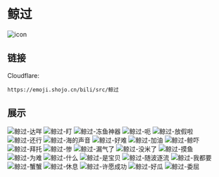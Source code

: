 # 鲸过
![icon](https://emoji.shojo.cn/bili/src/鲸过/icon.png)
## 链接
Cloudflare:
```
https://emoji.shojo.cn/bili/src/鲸过
```
## 展示
![鲸过-达咩](https://emoji.shojo.cn/bili/src/鲸过/鲸过-达咩.png)
![鲸过-盯](https://emoji.shojo.cn/bili/src/鲸过/鲸过-盯.png)
![鲸过-冻鱼神器](https://emoji.shojo.cn/bili/src/鲸过/鲸过-冻鱼神器.png)
![鲸过-呃](https://emoji.shojo.cn/bili/src/鲸过/鲸过-呃.png)
![鲸过-放假啦](https://emoji.shojo.cn/bili/src/鲸过/鲸过-放假啦.png)
![鲸过-还行](https://emoji.shojo.cn/bili/src/鲸过/鲸过-还行.png)
![鲸过-海的声音](https://emoji.shojo.cn/bili/src/鲸过/鲸过-海的声音.png)
![鲸过-好难](https://emoji.shojo.cn/bili/src/鲸过/鲸过-好难.png)
![鲸过-加油](https://emoji.shojo.cn/bili/src/鲸过/鲸过-加油.png)
![鲸过-鲸吓](https://emoji.shojo.cn/bili/src/鲸过/鲸过-鲸吓.png)
![鲸过-拜托](https://emoji.shojo.cn/bili/src/鲸过/鲸过-拜托.png)
![鲸过-惨](https://emoji.shojo.cn/bili/src/鲸过/鲸过-惨.png)
![鲸过-漏气了](https://emoji.shojo.cn/bili/src/鲸过/鲸过-漏气了.png)
![鲸过-没米了](https://emoji.shojo.cn/bili/src/鲸过/鲸过-没米了.png)
![鲸过-摸鱼](https://emoji.shojo.cn/bili/src/鲸过/鲸过-摸鱼.png)
![鲸过-为难](https://emoji.shojo.cn/bili/src/鲸过/鲸过-为难.png)
![鲸过-什么](https://emoji.shojo.cn/bili/src/鲸过/鲸过-什么.png)
![鲸过-是宝贝](https://emoji.shojo.cn/bili/src/鲸过/鲸过-是宝贝.png)
![鲸过-随波逐流](https://emoji.shojo.cn/bili/src/鲸过/鲸过-随波逐流.png)
![鲸过-我都要](https://emoji.shojo.cn/bili/src/鲸过/鲸过-我都要.png)
![鲸过-蟹蟹](https://emoji.shojo.cn/bili/src/鲸过/鲸过-蟹蟹.png)
![鲸过-休息](https://emoji.shojo.cn/bili/src/鲸过/鲸过-休息.png)
![鲸过-许愿成功](https://emoji.shojo.cn/bili/src/鲸过/鲸过-许愿成功.png)
![鲸过-好瓜](https://emoji.shojo.cn/bili/src/鲸过/鲸过-好瓜.png)
![鲸过-委屈](https://emoji.shojo.cn/bili/src/鲸过/鲸过-委屈.png)
